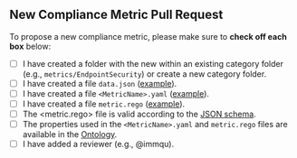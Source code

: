## New Compliance Metric Pull Request

To propose a new compliance metric, please make sure to **check off each box** below:

- [ ] I have created a folder with the new <MetricName> within an existing category folder (e.g., `metrics/EndpointSecurity`) or create a new category folder.
- [ ] I have created a file `data.json` ([example](metrics/TransportEncryption/TransportEncryptionEnabled/data.json)).
- [ ] I have created a file `<MetricName>.yaml` ([example](metrics/TransportEncryption/TransportEncryptionEnabled/TransportEncryptionEnabled.yml)).
- [ ] I have created a file `metric.rego` ([example](metrics/TransportEncryption/TransportEncryptionEnabled/metric.rego)).
- [ ] The <metric.rego> file is valid according to the [JSON schema](metric_schema.json).
- [ ] The properties used in the `<MetricName>.yaml` and `metric.rego` files are available in the [Ontology](ontology/README.md).
- [ ] I have added a reviewer (e.g., @immqu).

